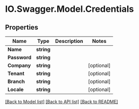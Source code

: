 # IO.Swagger.Model.Credentials
## Properties

Name | Type | Description | Notes
------------ | ------------- | ------------- | -------------
**Name** | **string** |  | 
**Password** | **string** |  | 
**Company** | **string** |  | [optional] 
**Tenant** | **string** |  | [optional] 
**Branch** | **string** |  | [optional] 
**Locale** | **string** |  | [optional] 

[[Back to Model list]](../README.md#documentation-for-models) [[Back to API list]](../README.md#documentation-for-api-endpoints) [[Back to README]](../README.md)

